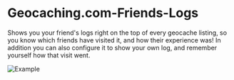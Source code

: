 Geocaching.com-Friends-Logs
===========================

Shows you your friend's logs right on the top of every geocache listing, so you know which friends have visited it, and how their experience was! In addition you can also configure it to show your own log, and remember yourself how that visit went.

![Example](http://i.imgur.com/JT7nlw4.png "Example")
